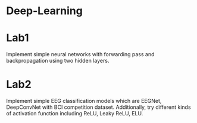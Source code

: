 ﻿# Deep-Learning
# Lab1
Implement simple neural networks with forwarding pass and backpropagation using two hidden layers.
# Lab2
Implement simple EEG classification models which are EEGNet, DeepConvNet with BCI competition dataset. Additionally, try different kinds of activation function including ReLU, Leaky ReLU, ELU.
